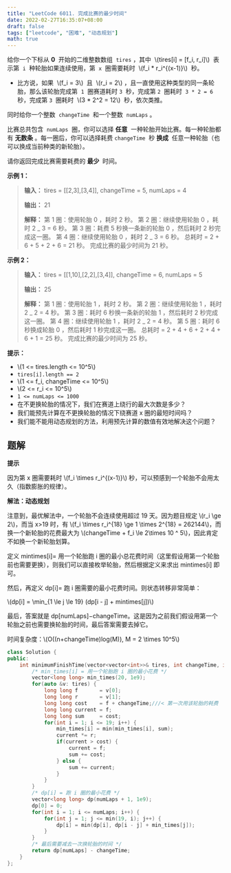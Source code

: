 ```yaml
---
title: "LeetCode 6011. 完成比赛的最少时间"
date: 2022-02-27T16:35:07+08:00
draft: false
tags: ["leetcode", "困难", "动态规划"]
math: true
---
```


给你一个下标从 **0**  开始的二维整数数组  `tires` ，其中  \\(tires[i] = [f_i, r_i]\\)  表示第  `i`  种轮胎如果连续使用，第  `x`  圈需要耗时  \\(f_i \* r_i^{(x-1)}\\)  秒。

- 比方说，如果  \\(f_i = 3\\)  且  \\(r_i = 2\\) ，且一直使用这种类型的同一条轮胎，那么该轮胎完成第  `1`  圈赛道耗时 `3`  秒，完成第 `2`  圈耗时  `3 * 2 = 6`  秒，完成第 `3`  圈耗时  \\(3 \* 2^2 = 12\\\)  秒，依次类推。

同时给你一个整数  `changeTime`  和一个整数  `numLaps` 。

比赛总共包含  `numLaps`  圈，你可以选择 **任意**  一种轮胎开始比赛。每一种轮胎都有 **无数条** 。每一圈后，你可以选择耗费 `changeTime`  秒 **换成**  任意一种轮胎（也可以换成当前种类的新轮胎）。

请你返回完成比赛需要耗费的 **最少**  时间。

<!--more-->

**示例 1：**

> **输入：** tires = [[2,3],[3,4]], changeTime = 5, numLaps = 4
>
> **输出：** 21
>
> **解释：**
> 第 1 圈：使用轮胎 0 ，耗时 2 秒。
> 第 2 圈：继续使用轮胎 0 ，耗时 2 _ 3 = 6 秒。
> 第 3 圈：耗费 5 秒换一条新的轮胎 0 ，然后耗时 2 秒完成这一圈。
> 第 4 圈：继续使用轮胎 0 ，耗时 2 _ 3 = 6 秒。
> 总耗时 = 2 + 6 + 5 + 2 + 6 = 21 秒。
> 完成比赛的最少时间为 21 秒。

**示例 2：**

> **输入：** tires = [[1,10],[2,2],[3,4]], changeTime = 6, numLaps = 5
>
> **输出：** 25
>
> **解释：**
> 第 1 圈：使用轮胎 1 ，耗时 2 秒。
> 第 2 圈：继续使用轮胎 1 ，耗时 2 _ 2 = 4 秒。
> 第 3 圈：耗时 6 秒换一条新的轮胎 1 ，然后耗时 2 秒完成这一圈。
> 第 4 圈：继续使用轮胎 1 ，耗时 2 _ 2 = 4 秒。
> 第 5 圈：耗时 6 秒换成轮胎 0 ，然后耗时 1 秒完成这一圈。
> 总耗时 = 2 + 4 + 6 + 2 + 4 + 6 + 1 = 25 秒。
> 完成比赛的最少时间为 25 秒。

**提示：**

- \\(1 <= tires.length <= 10^5\\)
- `tires[i].length == 2`
- \\(1 <= f_i, changeTime <= 10^5\\)
- \\(2 <= r_i <= 10^5\\)
- `1 <= numLaps <= 1000`
- 在不更换轮胎的情况下，我们在赛道上绕行的最大次数是多少？
- 我们能预先计算在不更换轮胎的情况下绕赛道 x 圈的最短时间吗？
- 我们能不能用动态规划的方法，利用预先计算的数值有效地解决这个问题？

## 题解

**提示**

因为第 x 圈需要耗时 \\(f_i \times r_i^{(x-1)}\\) 秒，可以预感到一个轮胎不会用太久（指数膨胀的规律）。

**解法：动态规划**

注意到，最优解法中，一个轮胎不会连续使用超过 19 天。因为题目规定 \\(r_i \ge 2\\)，而当 x>19 时，有 \\(f_i \times r_i^{18} \ge 1 \times 2^{18} = 262144\\)，而换一个新轮胎的花费最大为 \\(changeTime + f_i \le 2\times 10 ^ 5\\)，因此肯定不如换一个新轮胎划算。

定义 mintimes[i]= 用一个轮胎跑 i 圈的最小总花费时间（这里假设用第一个轮胎前也需要更换），则我们可以直接枚举轮胎，然后根据定义来求出 mintimes[i] 即可。

然后，再定义 dp[i]= 跑 i 圈需要的最小花费时间。则状态转移非常简单：

\\(dp[i] = \min\_{1 \le j \le 19} (dp[i - j] + mintimes[j])\\)

最后，答案就是 dp[numLaps]−changeTime。这是因为之前我们假设用第一个轮胎之前也需要换轮胎的时间，最后答案需要去掉它。

时间复杂度：\\(O((n+changeTime)log(M)), M = 2 \times 10^5\\)

```cpp
class Solution {
public:
    int minimumFinishTime(vector<vector<int>>& tires, int changeTime, int numLaps) {
        /* min_times[i] = 用一个轮胎跑 i 圈的最小花费 */
        vector<long long> min_times(20, 1e9);
        for(auto &v: tires) {
            long long f       = v[0];
            long long r       = v[1];
            long long cost    = f + changeTime;///< 第一次用该轮胎的耗费
            long long current = f;
            long long sum     = cost;
            for(int i = 1; i <= 19; i++) {
                min_times[i] = min(min_times[i], sum);
                current *= r;
                if(current > cost) {
                    current = f;
                    sum += cost;
                } else {
                    sum += current;
                }
            }
        }
        /* dp[i] = 跑 i 圈的最小花费 */
        vector<long long> dp(numLaps + 1, 1e9);
        dp[0] = 0;
        for(int i = 1; i <= numLaps; i++) {
            for(int j = 1; j <= min(19, i); j++) {
                dp[i] = min(dp[i], dp[i - j] + min_times[j]);
            }
        }
        /* 最后需要减去一次换轮胎的时间 */
        return dp[numLaps] - changeTime;
    }
};
```
